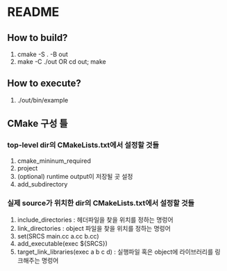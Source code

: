 # README

## How to build?
1. cmake -S . -B out
2. make -C ./out OR cd out; make

## How to execute?
1. ./out/bin/example

##  CMake 구성 틀
### top-level dir의 CMakeLists.txt에서 설정할 것들
1. cmake_mininum_required
1. project
1. (optional) runtime output이 저장될 곳 설정
1. add_subdirectory

### 실제 source가 위치한 dir의 CMakeLists.txt에서 설정할 것들
1. include_directories : 헤더파일을 찾을 위치를 정하는 명렁어
2. link_directories : object 파일을 찾을 위치를 정하는 명렁어
3. set(SRCS main.cc a.cc b.cc)
4. add_executable(exec ${SRCS})
5. target_link_libraries(exec a b c d) : 실행파일 혹은 object에 라이브러리를 링크해주는 명렁어
